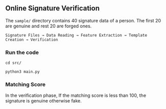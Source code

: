 ## Online Signature Verification

The `sample/` directory contains 40 signature data of a person. 
The first 20 are genuine and rest 20 are forged ones.

`Signature Files → Data Reading → Feature Extraction → Template Creation → Verification`

### Run the code
`cd src/`

`python3 main.py`

### Matching Score
In the verification phase, If the matching score is less than 100,
the signature is genuine otherwise fake.
